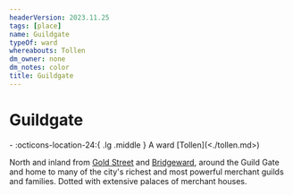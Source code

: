 ```yaml
---
headerVersion: 2023.11.25
tags: [place]
name: Guildgate
typeOf: ward
whereabouts: Tollen
dm_owner: none
dm_notes: color
title: Guildgate
---
```

# Guildgate
<div class="grid cards ext-narrow-margin ext-one-column" markdown>
-    :octicons-location-24:{ .lg .middle } A ward [Tollen](<./tollen.md>)  
</div>


North and inland from [Gold Street](<./gold-street.md>) and [Bridgeward](<./bridgeward.md>), around the Guild Gate and home to many of the city's richest and most powerful merchant guilds and families. Dotted with extensive palaces of merchant houses.